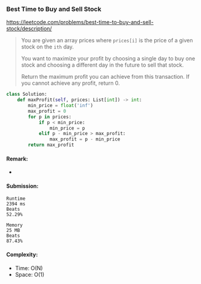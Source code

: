 ### Best Time to Buy and Sell Stock
https://leetcode.com/problems/best-time-to-buy-and-sell-stock/description/
>You are given an array prices where `prices[i]` is the price of a given stock on the `ith` day.
>
>You want to maximize your profit by choosing a single day to buy one stock and choosing a different day in the future to sell that stock.
>
>Return the maximum profit you can achieve from this transaction. If you cannot achieve any profit, return 0.
```python
class Solution:
    def maxProfit(self, prices: List[int]) -> int:
        min_price = float('inf')
        max_profit = 0
        for p in prices:
            if p < min_price:
                min_price = p
            elif p - min_price > max_profit:
                max_profit = p - min_price
        return max_profit
```
#### Remark:
- 
#### Submission:
```
Runtime
2394 ms
Beats
52.29%

Memory
25 MB
Beats
87.43%
```
#### Complexity:
- Time: O(N)
- Space: O(1)
